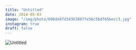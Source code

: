 ```yaml
---
title: "Untitled"
date: 2014-05-03
image: "/img/photo/696de8fd34363807fe56c56df65becc3.jpg"
instagram: true
draft: false
---
```


![Untitled](/img/photo/696de8fd34363807fe56c56df65becc3.jpg)
